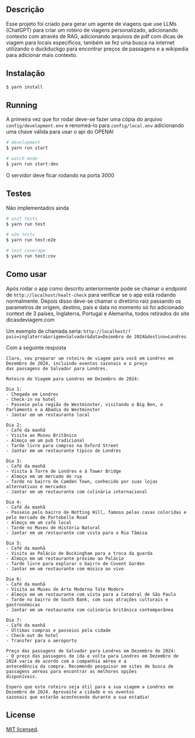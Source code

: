 ## Descrição
Esse projeto foi criado para gerar um agente de viagens que use LLMs (ChatGPT) para criar um roteiro de viagens personalizado, adicionando contexto com através de RAG, adicionando arquivos de pdf com dicas de viagem para locais especificos, também se fez uma busca na internet utilizando o duckduckgo para encontrar preços de passagens e a wikipedia para adicionar mais contexto.

## Instalação

```bash
$ yarn install
```

## Running 
A primeira vez que for rodar deve-se fazer uma cópia do arquivo `config/development.env` e renomeá-lo para `config/local.env` adicionando uma chave válida para usar o api do OPENAI
```bash
# development
$ yarn run start

# watch mode
$ yarn run start:dev
```
O servidor deve ficar rodando na porta 3000

## Testes
Não implementados ainda

```bash
# unit tests
$ yarn run test

# e2e tests
$ yarn run test:e2e

# test coverage
$ yarn run test:cov
```

## Como usar
Após rodar o app como descrito anteriormente pode se chamar o endpoint de `http://localhost/healt-check` para verificar se o app está rodando normalmente.
Depois disso deve-se chamar o diretório raiz passando os parametros de origem, destino, pais e data 
no momento só foi adicionado context de 3 países, Inglaterra, Portugal e Alemanha, todos retirados do site dicasdeviagem.com

Um exemplo de chamada seria:
`http://localhost/?pais=inglaterra&origem=Salvador&data=Dezembro de 2024&destino=Londres`

Com a seguinte resposta
```
Claro, vou preparar um roteiro de viagem para você em Londres em Dezembro de 2024, incluindo eventos sazonais e o preço
das passagens de Salvador para Londres.

Roteiro de Viagem para Londres em Dezembro de 2024:

Dia 1:
- Chegada em Londres
- Check-in no hotel
- Passeio pela região de Westminster, visitando o Big Ben, o Parlamento e a Abadia de Westminster
- Jantar em um restaurante local

Dia 2:
- Café da manhã
- Visita ao Museu Britânico
- Almoço em um pub tradicional
- Tarde livre para compras na Oxford Street
- Jantar em um restaurante típico de Londres

Dia 3:
- Café da manhã
- Visita à Torre de Londres e à Tower Bridge
- Almoço em um mercado de rua
- Tarde no bairro de Camden Town, conhecido por suas lojas alternativas e mercados
- Jantar em um restaurante com culinária internacional

Dia 4:
- Café da manhã
- Passeio pelo bairro de Notting Hill, famoso pelas casas coloridas e pelo mercado de Portobello Road
- Almoço em um café local
- Tarde no Museu de História Natural
- Jantar em um restaurante com vista para o Rio Tâmisa

Dia 5:
- Café da manhã
- Visita ao Palácio de Buckingham para a troca da guarda
- Almoço em um restaurante próximo ao Palácio
- Tarde livre para explorar o bairro de Covent Garden
- Jantar em um restaurante com música ao vivo

Dia 6:
- Café da manhã
- Visita ao Museu de Arte Moderna Tate Modern
- Almoço em um restaurante com vista para a Catedral de São Paulo
- Tarde no bairro de South Bank, com suas atrações culturais e gastronômicas
- Jantar em um restaurante com culinária britânica contemporânea

Dia 7:
- Café da manhã
- Últimas compras e passeios pela cidade
- Check-out do hotel
- Transfer para o aeroporto

Preço das passagens de Salvador para Londres em Dezembro de 2024:
- O preço das passagens de ida e volta para Londres em Dezembro de 2024 varia de acordo com a companhia aérea e a
antecedência da compra. Recomendo pesquisar em sites de busca de passagens aéreas para encontrar as melhores opções
disponíveis.

Espero que este roteiro seja útil para a sua viagem a Londres em Dezembro de 2024. Aproveite a cidade e os eventos
sazonais que estarão acontecendo durante a sua estadia!
```

## License
[MIT licensed](LICENSE).
